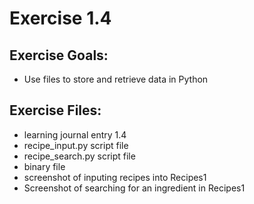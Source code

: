 # Exercise 1.4

## Exercise Goals: 
- Use files to store and retrieve data in Python

## Exercise Files: 
- learning journal entry 1.4
- recipe_input.py script file
- recipe_search.py script file
- binary file
- screenshot of inputing recipes into Recipes1
- Screenshot of searching for an ingredient in Recipes1
